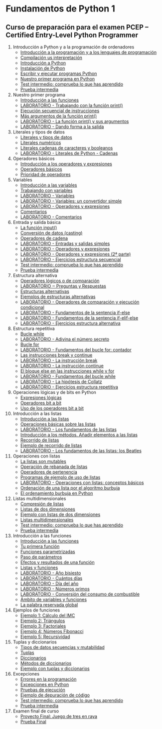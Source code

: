 # Fundamentos de Python 1
## Curso de preparación para el examen PCEP – Certified Entry-Level Python Programmer

1. Introducción a Python y a la programación de ordenadores
    * [Introducción a la programación y a los lenguajes de programación](contenido/unidad01/clase1.md)
    * [Compilación us interpretación](contenido/unidad01/clase2.md)
    * [Introducción a Python](contenido/unidad01/clase3.md)
    * [Instalación de Python](contenido/unidad01/clase4.md)
    * [Escribir y ejecutar programas Python](contenido/unidad01/clase5.md)
    * [Nuestro primer programa en Python](contenido/unidad01/clase6.md)
    * [Test intermedio: comprueba lo que has aprendido](contenido/unidad01/test.md)
    * [Prueba intermedia](contenido/unidad01/prueba.md)
2. Nuestro primer programa
    * [Introducción a las funciones](contenido/unidad02/clase1.md)
    * [LABORATORIO - Trabajando con la función print()](contenido/unidad02/clase2.md)
    * [Ejecución secuencial de instrucciones](contenido/unidad02/clase3.md)
    * [Más argumentos de la función print()](contenido/unidad02/clase4.md)
    * [LABORATORIO - La función print() y sus argumentos](contenido/unidad02/clase5.md)
    * [LABORATORIO - Dando forma a la salida](contenido/unidad02/clase6.md)
3. Literales y tipos de datos
    * [Literales y tipos de datos](contenido/unidad03/clase1.md)
    * [Literales numéricos](contenido/unidad03/clase2.md)
    * [Literales cadenas de caracteres y booleanos](contenido/unidad03/clase3.md)
    * [LABORATORIO - Literales de Python - Cadenas](contenido/unidad03/clase4.md)
4. Operadores básicos
    * [Introducción a los operadores y expresiones](contenido/unidad04/clase1.md)
    * [Operadores básicos](contenido/unidad04/clase2.md)
    * [Prioridad de operadores](contenido/unidad04/clase3.md)
5. Variables
    * [Introducción a las variables](contenido/unidad05/clase1.md)
    * [Trabajando con variables](contenido/unidad05/clase2.md)
    * [LABORATORIO - Variables](contenido/unidad05/clase3.md)
    * [LABORATORIO - Variables: un convertidor simple](contenido/unidad05/clase4.md)
    * [LABORATORIO - Operadores y expresiones](contenido/unidad05/clase5.md)
    * [Comentarios](contenido/unidad05/clase6.md)
    * [LABORATORIO - Comentarios](contenido/unidad05/clase7.md)
6. Entrada y salida básica
    * [La función input()](contenido/unidad06/clase1.md)
    * [Conversión de datos (casting)](contenido/unidad06/clase2.md)
    * [Operadores de cadena](contenido/unidad06/clase3.md)
    * [LABORATORIO - Entradas y salidas simples](contenido/unidad06/clase4.md)
    * [LABORATORIO - Operadores y expresiones](contenido/unidad06/clase5.md)
    * [LABORATORIO - Operadores y expresiones (2ª parte)](contenido/unidad06/clase6.md)
    * [LABORATORIO - Ejercicios estructura secuencial](contenido/unidad06/clase7.md)
    * [Test intermedio: comprueba lo que has aprendido](contenido/unidad06/test.md)
    * [Prueba intermedia](contenido/unidad06/prueba.md)
7. Estructura alternativa
    * [Operadores lógicos o de comparación](contenido/unidad07/clase1.md)
    * [LABORATORIO ‒ Preguntas y Respuestas](contenido/unidad07/clase2.md)
    * [Estructuras alternativas](contenido/unidad07/clase3.md)
    * [Ejemplos de estructuras alternativas](contenido/unidad07/clase4.md)
    * [LABORATORIO - Operadores de comparación y ejecución condicional](contenido/unidad07/clase5.md)
    * [LABORATORIO - Fundamentos de la sentencia if-else](contenido/unidad07/clase6.md)
    * [LABORATORIO - Fundamentos de la sentencia if-elif-else](contenido/unidad07/clase7.md)
    * [LABORATORIO - Ejercicios estructura alternativa](contenido/unidad07/clase8.md)
8. Estructura repetitiva
    * [Bucle while](contenido/unidad08/clase1.md)
    * [LABORATORIO - Adivina el número secreto](contenido/unidad08/clase2.md)
    * [Bucle for](contenido/unidad08/clase3.md)
    * [LABORATORIO - Fundamentos del bucle for: contador](contenido/unidad08/clase4.md)
    * [Las instrucciones break y continue](contenido/unidad08/clase5.md)
    * [LABORATORIO - La instrucción break](contenido/unidad08/clase6.md)
    * [LABORATORIO - La instrucción continue](contenido/unidad08/clase7.md)
    * [El bloque else en las instrucciones while y for](contenido/unidad08/clase8.md)
    * [LABORATORIO - Fundamentos del bucle while](contenido/unidad08/clase9.md)
    * [LABORATORIO - La hipótesis de Collatz](contenido/unidad08/clase10.md)
    * [LABORATORIO - Ejercicios estructura repetitiva](contenido/unidad08/clase11.md)
9. Operaciones lógicas y de bits en Python
    * [Expresiones lógicas](contenido/unidad09/clase1.md)
    * [Operadores bit a bit](contenido/unidad09/clase2.md)
    * [Uso de los operadores bit a bit](contenido/unidad09/clase3.md)
10. Introducción a las listas
    * [Introducción a las listas](contenido/unidad10/clase1.md)
    * [Operaciones básicas sobre las listas](contenido/unidad10/clase2.md)
    * [LABORATORIO - Los fundamentos de las listas](contenido/unidad10/clase3.md)
    * [Introducción a los métodos. Añadir elementos a las listas](contenido/unidad10/clase4.md)
    * [Recorrido de listas](contenido/unidad10/clase5.md)
    * [Ejemplo de recorrido de listas](contenido/unidad10/clase6.md)
    * [LABORATORIO - Los fundamentos de las listas: los Beatles](contenido/unidad10/clase7.md)
11. Operaciones con listas
    * [La listas son mutables](contenido/unidad11/clase1.md)
    * [Operación de rebanada de listas](contenido/unidad11/clase2.md)
    * [Operadores de pertenencia](contenido/unidad11/clase3.md)
    * [Programas de ejemplo de uso de listas](contenido/unidad11/clase4.md)
    * [LABORATORIO - Operaciones con listas: conceptos básicos](contenido/unidad11/clase5.md)
    * [Ordenación de una lista por el algoritmo burbuja](contenido/unidad11/clase6.md)
    * [El ordenamiento burbuja en Python](contenido/unidad11/clase7.md)
12. Listas multidimensionales
    * [Compresión de listas](contenido/unidad12/clase1.md)
    * [Listas de dos dimensiones](contenido/unidad12/clase2.md)
    * [Ejemplo con listas de dos dimensiones](contenido/unidad12/clase3.md)
    * [Listas multidimensionales](contenido/unidad12/clase4.md)
    * [Test intermedio: comprueba lo que has aprendido](contenido/unidad12/test.md)
    * [Prueba intermedia](contenido/unidad12/prueba.md)
13. Introducción a las funciones
    * [Introducción a las funciones](contenido/unidad13/clase1.md)
    * [Tu primera función](contenido/unidad13/clase2.md)
    * [Funciones parametrizadas](contenido/unidad13/clase3.md)
    * [Paso de parámetros](contenido/unidad13/clase4.md)
    * [Efectos y resultados de una función](contenido/unidad13/clase5.md)
    * [Listas y funciones](contenido/unidad13/clase6.md)
    * [LABORATORIO - Año bisiesto](contenido/unidad13/clase7.md)
    * [LABORATORIO - Cuántos días](contenido/unidad13/clase8.md)
    * [LABORATORIO - Día del año](contenido/unidad13/clase9.md)
    * [LABORATORIO - Números primos](contenido/unidad13/clase10.md)
    * [LABORATORIO - Conversión del consumo de combustible](contenido/unidad13/clase11.md)
    * [Ámbito de variables y funciones](contenido/unidad13/clase12.md)
    * [La palabra reservada global](contenido/unidad13/clase13.md)
14. Ejemplos de funciones
    * [Ejemplo 1: Cálculo del IMC](contenido/unidad14/clase1.md)
    * [Ejemplo 2: Triángulos](contenido/unidad14/clase2.md)
    * [Ejemplo 3: Factoriales](contenido/unidad14/clase3.md)
    * [Ejemplo 4: Números Fibonacci](contenido/unidad14/clase4.md)
    * [Ejemplo 5: Recursividad](contenido/unidad14/clase5.md)
15. Tuplas y diccionarios
    * [Tipos de datos secuencias y mutabilidad](contenido/unidad15/clase1.md)
    * [Tuplas](contenido/unidad15/clase2.md)
    * [Diccionarios](contenido/unidad15/clase3.md)
    * [Métodos de diccionarios](contenido/unidad15/clase4.md)
    * [Ejemplo con tuplas y diccionarios](contenido/unidad15/clase5.md)
16. Excepciones
    * [Errores en la programación](contenido/unidad16/clase1.md)
    * [Excepciones en Python](contenido/unidad16/clase2.md)
    * [Pruebas de ejecución](contenido/unidad16/clase3.md)
    * [Ejemplo de depuración de código](contenido/unidad16/clase4.md)
    * [Test intermedio: comprueba lo que has aprendido](contenido/unidad16/test.md)
    * [Prueba intermedia](contenido/unidad16/prueba.md)
17. Examen final de curso
    * [Proyecto Final: Juego de tres en raya](contenido/unidad17/proyecto.md)
    * [Prueba Final](contenido/unidad17/prueba.md)
